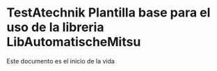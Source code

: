# TestAtechnik Plantilla base para el uso de la libreria LibAutomatischeMitsu
Este documento es el inicio de la vida
